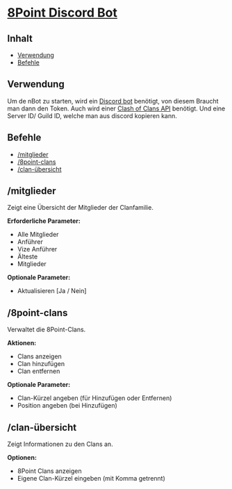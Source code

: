 # [8Point Discord Bot](https://link.clashofclans.com/en/?action=OpenClanProfile&tag=298QPUCCC)

## Inhalt
- [Verwendung](#Verwendung)
- [Befehle](#Befehle)


## Verwendung
Um de nBot zu starten, wird ein [Discord bot](https://discord.com/developers/applications) benötigt, von diesem Braucht man dann den Token. 
Auch wird einer [Clash of Clans API](https://developer.clashofclans.com/#/) benötigt. Und eine Server ID/ Guild ID, welche man aus discord kopieren kann.



## Befehle
- [/mitglieder](#mitglieder)
- [/8point-clans](#8point-clans)
- [/clan-übersicht](#clan-übersicht)

## /mitglieder
Zeigt eine Übersicht der Mitglieder der Clanfamilie.

**Erforderliche Parameter:**
- Alle Mitglieder
- Anführer
- Vize Anführer
- Älteste
- Mitglieder

**Optionale Parameter:**
- Aktualisieren [Ja / Nein]

## /8point-clans
Verwaltet die 8Point-Clans.

**Aktionen:**
- Clans anzeigen
- Clan hinzufügen
- Clan entfernen

**Optionale Parameter:**
- Clan-Kürzel angeben (für Hinzufügen oder Entfernen)
- Position angeben (bei Hinzufügen)

## /clan-übersicht
Zeigt Informationen zu den Clans an.

**Optionen:**
- 8Point Clans anzeigen
- Eigene Clan-Kürzel eingeben (mit Komma getrennt)
